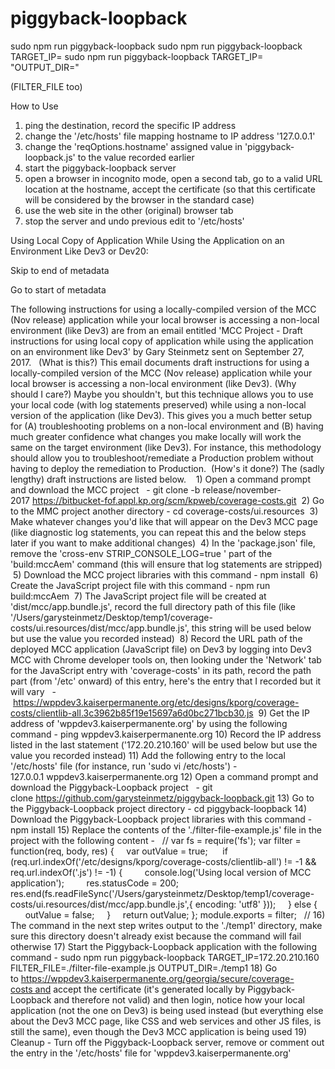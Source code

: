 # piggyback-loopback

sudo npm run piggyback-loopback
sudo npm run piggyback-loopback TARGET_IP=
sudo npm run piggyback-loopback TARGET_IP= "OUTPUT_DIR="

(FILTER_FILE too)

How to Use
1) ping the destination, record the specific IP address
2) change the '/etc/hosts' file mapping hostname to IP address '127.0.0.1'
3) change the 'reqOptions.hostname' assigned value in 'piggyback-loopback.js' to the value recorded earlier
4) start the piggyback-loopback server
5) open a browser in incognito mode, open a second tab, go to a valid URL location at the hostname, accept the certificate (so that this certificate will be considered by the browser in the standard case)
6) use the web site in the other (original) browser tab
7) stop the server and undo previous edit to '/etc/hosts'



Using Local Copy of Application While Using the Application on an Environment Like Dev3 or Dev20:


Skip to end of metadata


Go to start of metadata

The following instructions for using a locally-compiled version of the MCC (Nov release) application while your local browser is accessing a non-local environment (like Dev3) are from an email entitled 'MCC Project - Draft instructions for using local copy of application while using the application on an environment like Dev3' by Gary Steinmetz sent on September 27, 2017.
 
(What is this?)
This email documents draft instructions for using a locally-compiled version of the MCC (Nov release) application while your local browser is accessing a non-local environment (like Dev3).
(Why should I care?)
Maybe you shouldn't, but this technique allows you to use your local code (with log statements preserved) while using a non-local version of the application (like Dev3). This gives you a much better setup for (A) troubleshooting problems on a non-local environment and (B) having much greater confidence what changes you make locally will work the same on the target environment (like Dev3). For instance, this methodology should allow you to troubleshoot/remediate a Production problem without having to deploy the remediation to Production. 
(How's it done?)
The (sadly lengthy) draft instructions are listed below.  
 1) Open a command prompt and download the MCC project
  - git clone -b release/november-2017 https://bitbucket-fof.appl.kp.org/scm/kpweb/coverage-costs.git
 2) Go to the MMC project another directory - cd coverage-costs/ui.resources
 3) Make whatever changes you'd like that will appear on the Dev3 MCC page (like diagnostic log statements, you can repeat this and the below steps later if you want to make additional changes)
 4) In the 'package.json' file, remove the 'cross-env STRIP_CONSOLE_LOG=true ' part of the 'build:mccAem' command (this will ensure that log statements are stripped)
 5) Download the MCC project libraries with this command - npm install
 6) Create the JavaScript project file with this command - npm run build:mccAem
 7) The JavaScript project file will be created at 'dist/mcc/app.bundle.js', record the full directory path of this file (like '/Users/garysteinmetz/Desktop/temp1/coverage-costs/ui.resources/dist/mcc/app.bundle.js', this string will be used below but use the value you recorded instead)
 8) Record the URL path of the deployed MCC application (JavaScript file) on Dev3 by logging into Dev3 MCC with Chrome developer tools on, then looking under the 'Network' tab for the JavaScript entry with 'coverage-costs' in its path, record the path part (from '/etc' onward) of this entry, here's the entry that I recorded but it will vary
  - https://wppdev3.kaiserpermanente.org/etc/designs/kporg/coverage-costs/clientlib-all.3c3962b85f19e15697a6d0bc271bcb30.js
 9) Get the IP address of 'wppdev3.kaiserpermanente.org' by using the following command - ping wppdev3.kaiserpermanente.org
10) Record the IP address listed in the last statement ('172.20.210.160' will be used below but use the value you recorded instead)
11) Add the following entry to the local '/etc/hosts' file (for instance, run 'sudo vi /etc/hosts') - 127.0.0.1 wppdev3.kaiserpermanente.org
12) Open a command prompt and download the Piggyback-Loopback project
  - git clone https://github.com/garysteinmetz/piggyback-loopback.git
13) Go to the Piggyback-Loopback project directory - cd piggyback-loopback
14) Download the Piggyback-Loopback project libraries with this command - npm install
15) Replace the contents of the './filter-file-example.js' file in the project with the following content -
  //
var fs = require('fs');
var filter = function(req, body, res) {
    var outValue = true; 
    if (req.url.indexOf('/etc/designs/kporg/coverage-costs/clientlib-all') != -1 && req.url.indexOf('.js') != -1) {
        console.log('Using local version of MCC application');
        res.statusCode = 200;
        res.end(fs.readFileSync('/Users/garysteinmetz/Desktop/temp1/coverage-costs/ui.resources/dist/mcc/app.bundle.js',{ encoding: 'utf8' }));
    } else {
        outValue = false;
    }
    return outValue;
};
module.exports = filter;
  //
16) The command in the next step writes output to the './temp1' directory, make sure this directory doesn't already exist because the command will fail otherwise
17) Start the Piggyback-Loopback application with the following command - sudo npm run piggyback-loopback TARGET_IP=172.20.210.160 FILTER_FILE=./filter-file-example.js OUTPUT_DIR=./temp1
18) Go to https://wppdev3.kaiserpermanente.org/georgia/secure/coverage-costs and accept the certificate (it's generated locally by Piggyback-Loopback and therefore not valid) and then login, notice how your local application (not the one on Dev3) is being used instead (but everything else about the Dev3 MCC page, like CSS and web services and other JS files, is still the same), even though the Dev3 MCC application is being used
19) Cleanup - Turn off the Piggyback-Loopback server, remove or comment out the entry in the '/etc/hosts' file for 'wppdev3.kaiserpermanente.org'
